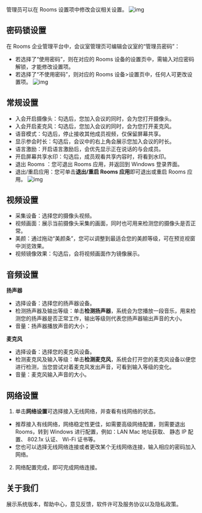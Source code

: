 管理员可以在 Rooms 设置项中修改会议相关设置。
![img](https://dldir1.qq.com/download/support-center/image/rooms/Rooms_set.png)

## 密码锁设置
在 Rooms 企业管理平台中，会议室管理页可编辑会议室的“管理员密码”：
- 若选择了“使用密码”，则在对应的 Rooms 设备的设置页中，需输入对应密码解锁，才能修改设置项。
- 若选择了“不使用密码”，则对应的 Rooms 设备>设置页中，任何人可更改设置项。
![img](https://dldir1.qq.com/download/support-center/image/rooms/Rooms_pwd.png)

## 常规设置
- 入会开启摄像头：勾选后，您加入会议的同时，会为您打开摄像头。
- 入会开启麦克风：勾选后，您加入会议的同时，会为您打开麦克风。
- 语音模式：勾选后，停止接收其他成员视频，仅保留屏幕共享。
- 显示参会时长：勾选后，会议中的右上角会展示您加入会议的时长。
- 语言激励：开启语言激励后，会优先显示正在说话的与会成员。
- 开启屏幕共享水印：勾选后，成员观看共享内容时，将看到水印。
- 退出 Rooms ：您可退出 Rooms 应用，并返回到 Windows 登录界面。
- 退出/重启应用：您可单击**退出/重启 Rooms 应用**即可退出或重启 Rooms 应用。
![img](https://dldir1.qq.com/download/support-center/image/rooms/Rooms_gen_set.png)

## 视频设置

- 采集设备：选择您的摄像头视频。
- 视频画面：展示当前摄像头采集的画面，同时也可用来检测您的摄像头是否正常。
- 美颜：通过拖动“美颜条”，您可以调整到最适合您的美颜等级，可在预览视窗中浏览效果。
- 视频镜像效果：勾选后，会将视频画面作为镜像展示。

## 音频设置
**扬声器**
- 选择设备：选择您的扬声器设备。
- 检测扬声器及输出等级：单击**检测扬声器**，系统会为您播放一段音乐，用来检测您的扬声器是否正常工作，输出等级则代表您扬声器输出声音的大小。
- 音量：扬声器播放声音的大小；

**麦克风**
- 选择设备：选择您的麦克风设备。
- 检测麦克风及输入等级：单击**检测麦克风**，系统会打开您的麦克风设备以便您进行检测，当您尝试对着麦克风发出声音，可看到输入等级的变化。
- 音量：麦克风输入声音的大小。

## 网络设置
1. 单击**网络设置**可选择接入无线网络，并查看有线网络的状态。
 - 推荐接入有线网络，网络稳定性更佳，如需要高级网络配置，则需要退出 Rooms，转到 Windows 进行配置，例如：LAN Mac 地址获取、 静态 IP 配置、 802.1x 认证、 Wi-Fi 证书等。
 - 您也可以选择无线网络连接或者更改某个无线网络连接，输入相应的密码加入网络。
2. 网络配置完成，即可完成网络连接。

## 关于我们
展示系统版本，帮助中心，意见反馈，软件许可及服务协议以及隐私政策。
